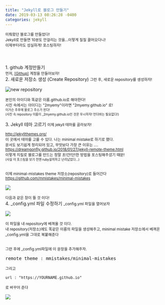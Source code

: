 ```yaml
---
title: "Jekyll로 블로그 만들기"
date: 2019-03-13 08:26:28 -0400
categories: jekyll
---
```


<div>
    <p> 
        <small>미뤄왔던 블로그를 만들었다!<br/>
            Jekyll로 만들면 10분도 안걸리는 것을...이렇게 질질 끌어오다니!<br/>
            이제부터라도 성실하게! 포스팅하자!
        </small><br/><br/><br/><br/>
        1. github 계정만들기 <br>
        <small>
            먼저, <a href="https://github.com">[Githup]</a> 계정을 만들어보자!<br/>
        </small>
        2. 새로운 저장소 생성 (Create Repository)  
        <small>그런 후, 새로운 repository를 생성하자!</small>
    </p>
    <img src="https://user-images.githubusercontent.com/49894861/62998171-9fb79280-bea5-11e9-8a2f-aa057382a848.png" alt="new repository"/>
    <p>
        <small>
            본인의 아이디와 똑같은 이름.github.io로 해야한다! <br/>
            사진 속에서는 아이디는 "2myemy"이라면 "2myemy.github.io" 로! <br/>
                <small>
                    이거슨 추후에 블로그 주소가 된다!<br/>
                    (사진 속 repository 이름이 _2myemy.github.io인 것은 무시하자! 언더바는 필요없다!)
                </small> <br/><br/>
        </small>
        3. Jekyll 테마 고르기
        <small>
            이제 jekyll 테마를 골라보자! <br/><br/>
            <a href="http://jekyllthemes.org/">http://jekyllthemes.org/</a> <br/>
            이 곳에서 테마를 고를 수 있다.
            나는 minimal mistake로 하기로 했다.<br/>
            문서도 보기쉽게 정리되어 있고, 무엇보다 가장 큰 이유는 ....<br/>
            <a href="https://dreamgonfly.github.io/2018/01/27/jekyll-remote-theme.html">https://dreamgonfly.github.io/2018/01/27/jekyll-remote-theme.html</a><br/>
            이렇게 지킬로 블로그를 만드는 정말 초!간!단!한 방법을 포스팅해주셨기 때문!<br/>
            <small>(사실 이 포스팅을 보기 전엔 ruby설치하고 난리났었다...)</small><br/><br/><br/>
            이제 minimal-mistakes theme 저장소(repository)로 들어간다<br/>
            <a href="https://github.com/mmistakes/minimal-mistakes"> https://github.com/mmistakes/minimal-mistakes </a>
        </small>
    </p>
    <img src="https://user-images.githubusercontent.com/49894861/63000547-659dbf00-beac-11e9-8fb8-eaaf79ac2b65.png" />
    <p><small>다음과 같은 창이 뜰 것 이다!</small><br/>
        4. _config.yml 파일 수정하기
        <small>_config.yml 파일을 열어보자</small><br/>
    </p>
    <img src="https://user-images.githubusercontent.com/49894861/63000560-69314600-beac-11e9-9b6e-b0f08a751d59.png" />
    <p>
        <small>
            이 파일을 내 repository에 베껴올 것 이다. <br/>
            내 repository(저장소)에도 똑같은 이름의 파일을 생성해주고, minimal mistake 저장소에서 베껴온 _config.yml을 그대로 복붙해준다<br><br><br>
            그런 후에 _config.yml파일에 이 문장을 추가해주자.<br/>
        </small>
    </p>
    <pre>remote_theme : mmistakes/minimal-mistakes </pre>
    <p><small>그리고 <pre>url : "https://YOURNAME.github.io"</pre> 로 바꾸어 준다</small><br></p>
    <img src="https://user-images.githubusercontent.com/49894861/63001477-a8609680-beae-11e9-9591-63775dc52401.png" />
</div>
